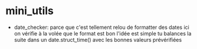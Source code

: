 mini_utils
==========

* date_checker: parce que c'est tellement relou de formatter des dates ici on vérifie à la volée que le format est bon
l'idée est simple tu balances la suite dans un date.struct_time() avec les bonnes valeurs prévérifiées
